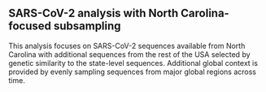 ## SARS-CoV-2 analysis with North Carolina-focused subsampling
This analysis focuses on SARS-CoV-2 sequences available from North Carolina with additional sequences from the rest of the USA selected by genetic similarity to the state-level sequences. Additional global context is provided by evenly sampling sequences from major global regions across time.
